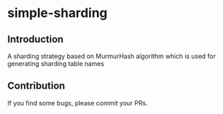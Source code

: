 simple-sharding
===

## Introduction

A sharding strategy based on MurmurHash algorithm which is used for generating sharding table names

## Contribution

If you find some bugs, please commit your PRs.